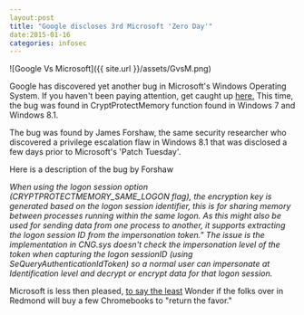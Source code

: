 ```yaml
---
layout:post
title: "Google discloses 3rd Microsoft 'Zero Day'" 
date:2015-01-16
categories: infosec
---
```


![Google Vs Microsoft]({{ site.url }}/assets/GvsM.png)

Google has discovered yet another bug in Microsoft's Windows Operating System. If you haven't been paying attention, get caught up [here.][zdnet]
This time, the bug was found in CryptProtectMemory function found in Windows 7 and Windows 8.1.

The bug was found by James Forshaw, the same security researcher who discovered a privilege escalation flaw in Windows 8.1 that was disclosed a few days prior to Microsoft's 'Patch Tuesday'.

Here is a description of the bug by Forshaw

*When using the logon session option (CRYPTPROTECTMEMORY_SAME_LOGON flag), the encryption key is generated based on the logon session identifier, this is for sharing memory between processes running within the same logon. As this might also be used for sending data from one process to another, it supports extracting the logon session ID from the impersonation token." The issue is the implementation in CNG.sys doesn't check the impersonation level of the token when capturing the logon sessionID (using SeQueryAuthenticationIdToken) so a normal user can impersonate at Identification level and decrypt or encrypt data for that logon session.*

Microsoft is less then pleased, [to say the least][msoft]
Wonder if the folks over in Redmond will buy a few Chromebooks to "return the favor."

[msoft]: http://blogs.technet.com/b/msrc/archive/2015/01/11/a-call-for-better-coordinated-vulnerability-disclosure.aspx
[zdnet]: http://www.zdnet.com/article/microsoft-slams-google-for-spilling-the-beans-on-windows-8-1-security-flaw/
